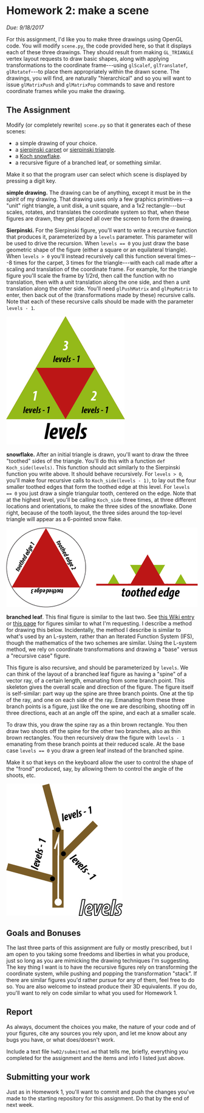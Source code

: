 # Homework 2: make a scene

*Due: 9/18/2017*

For this assignment, I'd like you to make three drawings using OpenGL
code.  You will modify `scene.py`, the code provided here, so that it
displays each of these three drawings. They should result from making
`GL_TRIANGLE` vertex layout requests to draw basic shapes, along with
applying transformations to the coordinate frame---using `glScalef`,
`glTranslatef`, `glRotatef`---to place them appropriately within the
drawn scene. The drawings, you will find, are naturally "hierarchical"
and so you will want to issue `glMatrixPush` and `glMatrixPop` commands 
to save and restore coordinate frames while you make the drawing.

## The Assignment

Modify (or completely rewrite) `scene.py` so that it generates
each of these scenes:

* a simple drawing of your choice.
* a [sierpinski carpet](https://en.wikipedia.org/wiki/Sierpinski_carpet) or [sierpinski triangle](https://en.wikipedia.org/wiki/Sierpinski_triangle).
* a [Koch snowflake](https://en.wikipedia.org/wiki/Koch_snowflake).
* a recursive figure of a branched leaf, or something similar.

Make it so that the program user can select which scene is displayed by
pressing a digit key.

**simple drawing.** The drawing can be of anything, except it must be
in the *spirit* of my drawing. That drawing uses only a few graphics
primitives---a "unit" right triangle, a unit disk, a unit square, and
a 1x2 rectangle---but scales, rotates, and translates the coordinate
system so that, when these figures are drawn, they get placed all over
the screen to form the drawing.

**Sierpinski.** For the Sierpinski figure, you'll want to write a
recursive function that produces it, parameterized by a `levels`
parameter. This parameter will be used to drive the recursion. When
`levels == 0` you just draw the base geometric shape of the figure
(either a square or an equilateral triangle). When `levels > 0` you'll
instead recursively call this function several times---8 times for the
carpet, 3 times for the triangle---with each call made after a scaling
and translation of the coordinate frame.  For example, for the
triangle figure you'll scale the frame by 1/2rd, then call the
function with no translation, then with a unit translation along the
one side, and then a unit translation along the other side. You'll
need `glPushMatrix` and `glPopMatrix` to enter, then back out of the
(transformations made by these) recursive calls.  Note that each of
these recursive calls should be made with the parameter `levels - 1`.

![Fig 1. Sierpinski triangle generation](sierpinski.jpg)

**snowflake.** After an initial triangle is drawn, you'll want to
draw the three "toothed" sides of the triangle. You'll do this
with a function `def Koch_side(levels)`. This function should
act similarly to the Sierpinski function you write above. It
should behave recursively. For `levels > 0`, you'll make four
recursive calls to `Koch_side(levels - 1)`, to lay out the
four smaller toothed edges that form the toothed edge at this
level. For `levels == 0` you just draw a single triangular
tooth, centered on the edge. Note that at the highest level,
you'll be calling `Koch_side` three times, at three different
locations and orientations, to make the three sides of the
snowflake. Done right, because of the tooth layout, the three
sides around the top-level triangle will appear as a 6-pointed
snow flake.

![Fig 2. Koch snowflake generation](koch.jpg)

**branched leaf**. This final figure is similar to the last two.  See
[this Wiki entry ](https://en.wikipedia.org/wiki/Barnsley_fern) or
[this page](http://www.home.aone.net.au/~byzantium/ferns/fractal.html)
for figures similar to what I'm requesting. I describe a method for
drawing this below. Incidentally, the method I describe is similar to
what's used by an L-system, rather than an Iterated Function System
(IFS), though the mathematics of the two schemes are similar. Using
the L-system method, we rely on coordinate transformations and
drawing a "base" versus a "recursive case" figure.

This figure is also recursive, and should be parameterized by
`levels`. We can think of the layout of a branched leaf figure as
having a "spine" of a vector ray, of a certain length, emanating from
some branch point.  This skeleton gives the overall scale and
direction of the figure. The figure itself is self-similar: part way
up the spine are three branch points. One at the tip of the ray, and
one on each side of the ray. Emanating from these three branch points
is a figure, just like the one we are describing, shooting off in
three directions, each at an angle off the spine, and each at a
smaller scale.

To draw this, you draw the spine ray as a thin brown rectangle.
You then draw two shoots off the spine for the other two
branches, also as thin brown rectangles. You then recursively
draw the figure with `levels - 1` emanating from these branch
points at their reduced scale. At the base case `levels == 0`
you draw a green leaf instead of the branched spine.

Make it so that keys on the keyboard allow the user to control
the shape of the "frond" produced, say, by allowing them to
control the angle of the shoots, etc. 

![Fig 3. branched leaf generation](leaf.jpg)

## Goals and Bonuses

The last three parts of this assignment are fully or mostly prescribed,
but I am open to you taking some freedoms and liberties in what you
produce, just so long as you are mimicking the drawing techniques
I'm suggesting. The key thing I want is to have the recursive
figures rely on transforming the coordinate system, while
pushing and popping the transformation "stack". If there are similar
figures you'd rather pursue for any of them, feel free to do so.
You are also welcome to instead produce their 3D equivalents.
If you do, you'll want to rely on code similar to what you used
for Homework 1.

## Report 

As always, document the choices you make, the nature of your code
and of your figures, cite any sources you rely upon, and let me
know about any bugs you have, or what does/doesn't work.

Include a text file `hw02/submitted.md` that tells me, briefly,
everything you completed for the assignment and the items and
info I listed just above.

## Submitting your work

Just as in Homework 1, you'll want to commit and push the changes 
you've made to the starting repository for this assignment. Do 
that by the end of next week.



